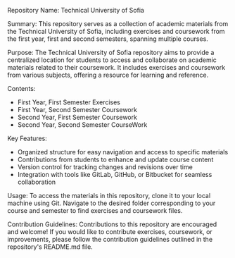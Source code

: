﻿Repository Name: Technical University of Sofia

Summary:
This repository serves as a collection of academic materials from the Technical University of Sofia, including exercises and coursework from the first year, first and second semesters, spanning multiple courses.

Purpose:
The Technical University of Sofia repository aims to provide a centralized location for students to access and collaborate on academic materials related to their coursework. It includes exercises and coursework from various subjects, offering a resource for learning and reference.

Contents:
- First Year, First Semester Exercises
- First Year, Second Semester Coursework
- Second Year, First Semester Coursework
- Second Year, Second Semester CourseWork

Key Features:
- Organized structure for easy navigation and access to specific materials
- Contributions from students to enhance and update course content
- Version control for tracking changes and revisions over time
- Integration with tools like GitLab, GitHub, or Bitbucket for seamless collaboration

Usage:
To access the materials in this repository, clone it to your local machine using Git. Navigate to the desired folder corresponding to your course and semester to find exercises and coursework files.

Contribution Guidelines:
Contributions to this repository are encouraged and welcome! If you would like to contribute exercises, coursework, or improvements, please follow the contribution guidelines outlined in the repository's README.md file.

